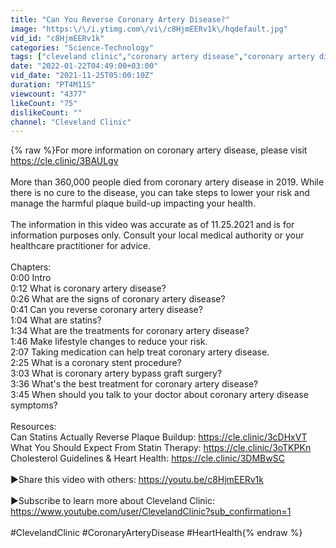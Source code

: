 ```yaml
---
title: "Can You Reverse Coronary Artery Disease?"
image: "https:\/\/i.ytimg.com\/vi\/c8HjmEERv1k\/hqdefault.jpg"
vid_id: "c8HjmEERv1k"
categories: "Science-Technology"
tags: ["cleveland clinic","coronary artery disease","coronary artery disease risks"]
date: "2022-01-22T04:49:00+03:00"
vid_date: "2021-11-25T05:00:10Z"
duration: "PT4M11S"
viewcount: "4377"
likeCount: "75"
dislikeCount: ""
channel: "Cleveland Clinic"
---
```

{% raw %}For more information on coronary artery disease, please visit <a rel="nofollow" target="blank" href="https://cle.clinic/3BAULgv">https://cle.clinic/3BAULgv</a><br /><br />More than 360,000 people died from coronary artery disease in 2019. While there is no cure to the disease, you can take steps to lower your risk and manage the harmful plaque build-up impacting your health. <br /><br />The information in this video was accurate as of 11.25.2021 and is for information purposes only. Consult your local medical authority or your healthcare practitioner for advice. <br /><br />Chapters:<br />0:00 Intro<br />0:12 What is coronary artery disease?<br />0:26 What are the signs of coronary artery disease?<br />0:41 Can you reverse coronary artery disease?<br />1:04 What are statins?<br />1:34 What are the treatments for coronary artery disease?<br />1:46 Make lifestyle changes to reduce your risk. <br />2:07 Taking medication can help treat coronary artery disease.<br />2:25 What is a coronary stent procedure?<br />3:03 What is coronary artery bypass graft surgery?<br />3:36 What's the best treatment for coronary artery disease?<br />3:45 When should you talk to your doctor about coronary artery disease symptoms?<br /><br />Resources:<br />Can Statins Actually Reverse Plaque Buildup: <a rel="nofollow" target="blank" href="https://cle.clinic/3cDHxVT">https://cle.clinic/3cDHxVT</a><br />What You Should Expect From Statin Therapy: <a rel="nofollow" target="blank" href="https://cle.clinic/3oTKPKn">https://cle.clinic/3oTKPKn</a><br />Cholesterol Guidelines &amp; Heart Health: <a rel="nofollow" target="blank" href="https://cle.clinic/3DMBwSC">https://cle.clinic/3DMBwSC</a><br /><br />▶Share this video with others: <a rel="nofollow" target="blank" href="https://youtu.be/c8HjmEERv1k">https://youtu.be/c8HjmEERv1k</a><br /><br />▶Subscribe to learn more about Cleveland Clinic:<br /><a rel="nofollow" target="blank" href="https://www.youtube.com/user/ClevelandClinic?sub_confirmation=1">https://www.youtube.com/user/ClevelandClinic?sub_confirmation=1</a><br /><br />#ClevelandClinic #CoronaryArteryDisease #HeartHealth{% endraw %}
